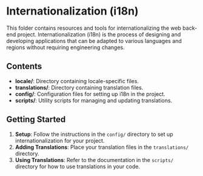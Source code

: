 # Internationalization (i18n)

This folder contains resources and tools for internationalizing the web back-end project. Internationalization (i18n) is the process of designing and developing applications that can be adapted to various languages and regions without requiring engineering changes.

## Contents

- **locale/**: Directory containing locale-specific files.
- **translations/**: Directory containing translation files.
- **config/**: Configuration files for setting up i18n in the project.
- **scripts/**: Utility scripts for managing and updating translations.

## Getting Started

1. **Setup**: Follow the instructions in the `config/` directory to set up internationalization for your project.
2. **Adding Translations**: Place your translation files in the `translations/` directory.
3. **Using Translations**: Refer to the documentation in the `scripts/` directory for how to use translations in your code.

